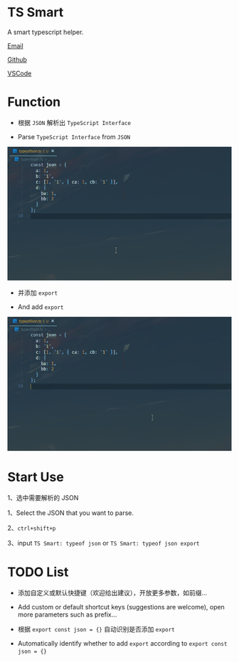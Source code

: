 # TS Smart

A smart typescript helper.

[Email](mailto:city@nanzc.com 'send to email')

[Github](https://github.com/AnCIity/ts-smart 'open home in github')

[VSCode](https://marketplace.visualstudio.com/items?itemName=City.ts-smart 'open home in vscode')

# Function

- 根据 `JSON` 解析出 `TypeScript Interface`

- Parse `TypeScript Interface` from `JSON`

![skip.gif](https://raw.githubusercontent.com/AnCIity/ts-smart/main/images/typeof-json.gif)

- 并添加 `export`

- And add `export`

![skip.gif](https://raw.githubusercontent.com/AnCIity/ts-smart/main/images/typeof-json-export.gif)

# Start Use

1、选中需要解析的 JSON

1、Select the JSON that you want to parse.

2、`ctrl+shift+p`

3、input `TS Smart: typeof json` or `TS Smart: typeof json export`

# TODO List

- 添加自定义或默认快捷键（欢迎给出建议），开放更多参数，如前缀...

- Add custom or default shortcut keys (suggestions are welcome), open more parameters such as prefix...

- 根据 `export const json = {}` 自动识别是否添加 `export`

- Automatically identify whether to add `export` according to `export const json = {}`
